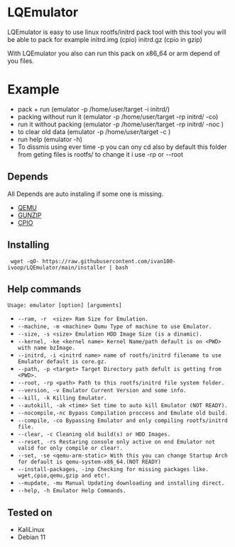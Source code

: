 
# LQEmulator

LQEmulator is easy to use linux rootfs/initrd pack tool with this tool you will be able to pack for example initrd.img (cpio) initrd.gz (cpio in gzip)

With LQEmulator you also can run this pack on x86_64 or arm depend of you files.

# Example
- pack + run (emulator -p /home/user/target -i initrd/)
- packing without run it (emulator -p /home/user/target -rp initrd/ -co)
- run it without packing (emulator -p /home/user/target -rp initrd/ -noc )
- to clear old data (emulator -p /home/user/target -c )
- run help (emulator -h)
- To dissmis using ever time -p <path> you can ony cd <path> also by default this folder from geting files is rootfs/ to change it i use -rp <folder> or --root <folder> 
## Depends
All Depends are auto instaling if some one is missing.
 - [QEMU](https://www.qemu.org)
 - [GUNZIP](#)
 - [CPIO](#)

## Installing
` wget -qO- https://raw.githubusercontent.com/ivan100-ivoop/LQEmulator/main/installer | bash`

## Help commands
`Usage: emulator [option] [arguments]`

- `--ram, -r  <size> Ram Size for Emulation.`
- `--machine, -m <machine> Qumu Type of machine to use Emulator.`
- `--size, -s <size> Emulation HDD Image Size (is a dinamic).`
- `--kernel, -ke <kernel name> Kernel Name/path default is on <PWD> with name bzImage.`
- `--initrd, -i <initrd name> name of rootfs/initrd filename to use Emulator default is core.gz.`
- `--path, -p <target> Target Directory path defult is getting from <PWD>.`
- `--root, -rp <path> Path to this rootfs/initrd file system folder.`
- `--version, -v Emulator Current Version and some info.`
- `--kill, -k Killing Emulator.`
- `--autokill, -ak <time> Set time to auto kill Emulator (NOT READY).`
- `--nocompile,-nc Bypass Compilation proccess and Emulate old build.`
- `--compile, -co Bypassing Emulator and only compiling rootfs/initrd file.`
- `--clear, -c Cleaning old build(s) or HDD Images.`
- `--reset, -rs Restaring console only active on end Emulator not valid for only compile or clear!.`
- `--set, -se <qemu-arm-static> With this you can change Startup Arch for default is qemu-system-x86_64.(NOT READY)`
- `--install-packages, -inp Checking for missing packages like. wget,cpio,qemu,gzip and etc!.`
- `--mupdate, -mu Manual Updating downloading and installing direct.`
- `--help, -h Emulator Help Commands.`

## Tested on 
- KaliLinux
- Debian 11
